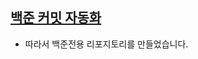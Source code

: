 ## [백준 커밋 자동화](https://velog.io/@spy03128/%EB%B0%B1%EC%A4%80-%ED%94%84%EB%A1%9C%EA%B7%B8%EB%9E%98%EB%A8%B8%EC%8A%A4-Github-%EC%9E%90%EB%8F%99%EC%9C%BC%EB%A1%9C-%EC%BB%A4%EB%B0%8B%ED%95%98%EA%B8%B0)
- 따라서 백준전용 리포지토리를 만들었습니다.
